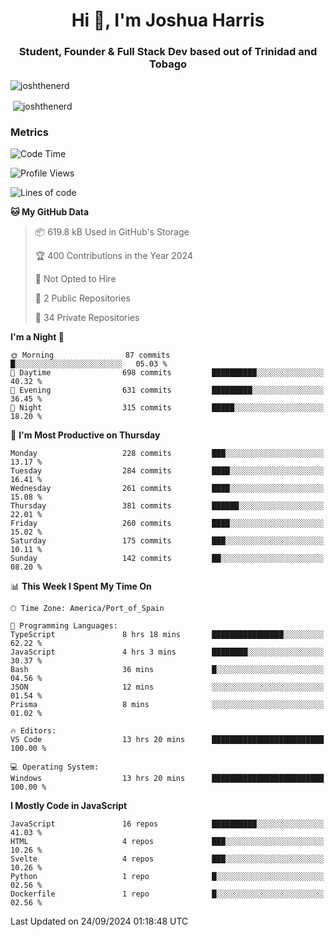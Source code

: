 <h1 align="center">Hi 👋, I'm Joshua Harris</h1>
<h3 align="center">Student, Founder & Full Stack Dev based out of Trinidad and Tobago</h3>

<p align="left"> <img src="https://komarev.com/ghpvc/?username=JoshTheDeveloperr" alt="joshthenerd" /> </p>

<p>&nbsp;<img align="center" src="https://github-readme-stats.vercel.app/api?username=JoshTheDeveloperr&show_icons=true&count_private=true" alt="joshthenerd" /></p>

### Metrics

<!--START_SECTION:waka-->
![Code Time](http://img.shields.io/badge/Code%20Time-942%20hrs%201%20min-blue)

![Profile Views](http://img.shields.io/badge/Profile%20Views-0-blue)

![Lines of code](https://img.shields.io/badge/From%20Hello%20World%20I%27ve%20Written-3.3%20million%20lines%20of%20code-blue)

**🐱 My GitHub Data** 

> 📦 619.8 kB Used in GitHub's Storage 
 > 
> 🏆 400 Contributions in the Year 2024
 > 
> 🚫 Not Opted to Hire
 > 
> 📜 2 Public Repositories 
 > 
> 🔑 34 Private Repositories 
 > 
**I'm a Night 🦉** 

```text
🌞 Morning                87 commits          █░░░░░░░░░░░░░░░░░░░░░░░░   05.03 % 
🌆 Daytime                698 commits         ██████████░░░░░░░░░░░░░░░   40.32 % 
🌃 Evening                631 commits         █████████░░░░░░░░░░░░░░░░   36.45 % 
🌙 Night                  315 commits         █████░░░░░░░░░░░░░░░░░░░░   18.20 % 
```
📅 **I'm Most Productive on Thursday** 

```text
Monday                   228 commits         ███░░░░░░░░░░░░░░░░░░░░░░   13.17 % 
Tuesday                  284 commits         ████░░░░░░░░░░░░░░░░░░░░░   16.41 % 
Wednesday                261 commits         ████░░░░░░░░░░░░░░░░░░░░░   15.08 % 
Thursday                 381 commits         ██████░░░░░░░░░░░░░░░░░░░   22.01 % 
Friday                   260 commits         ████░░░░░░░░░░░░░░░░░░░░░   15.02 % 
Saturday                 175 commits         ███░░░░░░░░░░░░░░░░░░░░░░   10.11 % 
Sunday                   142 commits         ██░░░░░░░░░░░░░░░░░░░░░░░   08.20 % 
```


📊 **This Week I Spent My Time On** 

```text
🕑︎ Time Zone: America/Port_of_Spain

💬 Programming Languages: 
TypeScript               8 hrs 18 mins       ████████████████░░░░░░░░░   62.22 % 
JavaScript               4 hrs 3 mins        ████████░░░░░░░░░░░░░░░░░   30.37 % 
Bash                     36 mins             █░░░░░░░░░░░░░░░░░░░░░░░░   04.56 % 
JSON                     12 mins             ░░░░░░░░░░░░░░░░░░░░░░░░░   01.54 % 
Prisma                   8 mins              ░░░░░░░░░░░░░░░░░░░░░░░░░   01.02 % 

🔥 Editors: 
VS Code                  13 hrs 20 mins      █████████████████████████   100.00 % 

💻 Operating System: 
Windows                  13 hrs 20 mins      █████████████████████████   100.00 % 
```

**I Mostly Code in JavaScript** 

```text
JavaScript               16 repos            ██████████░░░░░░░░░░░░░░░   41.03 % 
HTML                     4 repos             ███░░░░░░░░░░░░░░░░░░░░░░   10.26 % 
Svelte                   4 repos             ███░░░░░░░░░░░░░░░░░░░░░░   10.26 % 
Python                   1 repo              █░░░░░░░░░░░░░░░░░░░░░░░░   02.56 % 
Dockerfile               1 repo              █░░░░░░░░░░░░░░░░░░░░░░░░   02.56 % 
```




 Last Updated on 24/09/2024 01:18:48 UTC
<!--END_SECTION:waka-->
